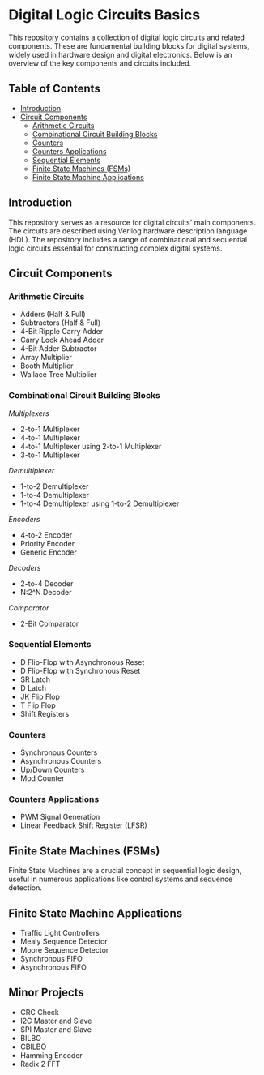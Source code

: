 # Digital Logic Circuits Basics

This repository contains a collection of digital logic circuits and related components. These are fundamental building blocks for digital systems, widely used in hardware design and digital electronics. Below is an overview of the key components and circuits included.

## Table of Contents
- [Introduction](#introduction)
- [Circuit Components](#circuit-components)
  - [Arithmetic Circuits](#arithmetic-circuits)
  - [Combinational Circuit Building Blocks](#combinational-circuit-building-blocks)
  - [Counters](#counters)
  - [Counters Applications](#counters-applications)
  - [Sequential Elements](#sequential-elements)
  - [Finite State Machines (FSMs)](#finite-state-machines-fsms)
  - [Finite State Machine Applications](#finite-state-machine-applications)

## Introduction

This repository serves as a resource for digital circuits' main components. The circuits are described using Verilog hardware description language (HDL). The repository includes a range of combinational and sequential logic circuits essential for constructing complex digital systems.

## Circuit Components

### Arithmetic Circuits
- Adders (Half & Full)
- Subtractors (Half & Full)
- 4-Bit Ripple Carry Adder
- Carry Look Ahead Adder
- 4-Bit Adder Subtractor
- Array Multiplier
- Booth Multiplier
- Wallace Tree Multiplier

### Combinational Circuit Building Blocks

*Multiplexers*
- 2-to-1 Multiplexer
- 4-to-1 Multiplexer
- 4-to-1 Multiplexer using 2-to-1 Multiplexer
- 3-to-1 Multiplexer

*Demultiplexer*
- 1-to-2 Demultiplexer
- 1-to-4 Demultiplexer
- 1-to-4 Demultiplexer using 1-to-2 Demultiplexer

*Encoders*
- 4-to-2 Encoder
- Priority Encoder
- Generic Encoder

*Decoders*
- 2-to-4 Decoder
- N:2^N Decoder

*Comparator*
- 2-Bit Comparator

  
### Sequential Elements
- D Flip-Flop with Asynchronous Reset
- D Flip-Flop with Synchronous Reset
- SR Latch
- D Latch
- JK Flip Flop
- T Flip Flop
- Shift Registers

### Counters
- Synchronous Counters
- Asynchronous Counters
- Up/Down Counters
- Mod Counter

### Counters Applications
- PWM Signal Generation
- Linear Feedback Shift Register (LFSR)

## Finite State Machines (FSMs)

Finite State Machines are a crucial concept in sequential logic design, useful in numerous applications like control systems and sequence detection.

## Finite State Machine Applications
- Traffic Light Controllers
- Mealy Sequence Detector
- Moore Sequence Detector
- Synchronous FIFO
- Asynchronous FIFO

## Minor Projects
- CRC Check
- I2C Master and Slave
- SPI Master and Slave
- BILBO
- CBILBO
- Hamming Encoder
- Radix 2 FFT
